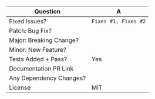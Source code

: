 <!-- Thanks so much for your PR, your contribution is appreciated! ❤️ -->

| Question                | A <!--(Can use an emoji 👍) -->                                        |
| ----------------------- | ---------------------------------------------------------------------- |
| Fixed Issues?           | `Fixes #1, Fixes #2` <!-- remove the (`) quotes to link the issues --> |
| Patch: Bug Fix?         |
| Major: Breaking Change? |
| Minor: New Feature?     |
| Tests Added + Pass?     | Yes                                                                    |
| Documentation PR Link   | <!-- If only readme change, add `[skip ci]` to your commits -->        |
| Any Dependency Changes? |
| License                 | MIT                                                                    |

<!-- Describe your changes below in as much detail as possible -->
